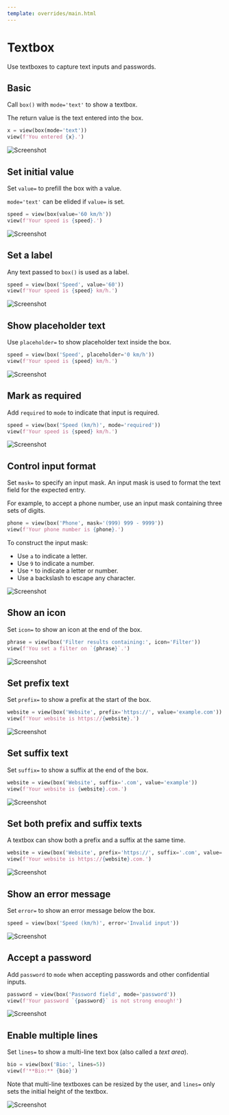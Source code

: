 ```yaml
---
template: overrides/main.html
---
```

# Textbox

Use textboxes to capture text inputs and passwords.

## Basic

Call `box()` with `mode='text'` to show a textbox.

The return value is the text entered into the box.


```py
x = view(box(mode='text'))
view(f'You entered {x}.')
```


![Screenshot](assets/screenshots/textbox_basic.png)


## Set initial value

Set `value=` to prefill the box with a value.

`mode='text'` can be elided if `value=` is set.


```py
speed = view(box(value='60 km/h'))
view(f'Your speed is {speed}.')
```


![Screenshot](assets/screenshots/textbox_value.png)


## Set a label

Any text passed to `box()` is used as a label.


```py
speed = view(box('Speed', value='60'))
view(f'Your speed is {speed} km/h.')
```


![Screenshot](assets/screenshots/textbox_label.png)


## Show placeholder text

Use `placeholder=` to show placeholder text inside the box.


```py
speed = view(box('Speed', placeholder='0 km/h'))
view(f'Your speed is {speed} km/h.')
```


![Screenshot](assets/screenshots/textbox_placeholder.png)


## Mark as required

Add `required` to `mode` to indicate that input is required.


```py
speed = view(box('Speed (km/h)', mode='required'))
view(f'Your speed is {speed} km/h.')
```


![Screenshot](assets/screenshots/textbox_required.png)


## Control input format

Set `mask=` to specify an input mask. An input mask is used to format the text field
for the expected entry.

For example, to accept a phone number, use an input mask containing three sets of digits.


```py
phone = view(box('Phone', mask='(999) 999 - 9999'))
view(f'Your phone number is {phone}.')
```


To construct the input mask:

- Use `a` to indicate a letter.
- Use `9` to indicate a number.
- Use `*` to indicate a letter or number.
- Use a backslash to escape any character.


![Screenshot](assets/screenshots/textbox_mask.png)


## Show an icon

Set `icon=` to show an icon at the end of the box.


```py
phrase = view(box('Filter results containing:', icon='Filter'))
view(f'You set a filter on `{phrase}`.')
```


![Screenshot](assets/screenshots/textbox_icon.png)


## Set prefix text

Set `prefix=` to show a prefix at the start of the box.


```py
website = view(box('Website', prefix='https://', value='example.com'))
view(f'Your website is https://{website}.')
```


![Screenshot](assets/screenshots/textbox_prefix.png)


## Set suffix text

Set `suffix=` to show a suffix at the end of the box.


```py
website = view(box('Website', suffix='.com', value='example'))
view(f'Your website is {website}.com.')
```


![Screenshot](assets/screenshots/textbox_suffix.png)


## Set both prefix and suffix texts

A textbox can show both a prefix and a suffix at the same time.


```py
website = view(box('Website', prefix='https://', suffix='.com', value='example'))
view(f'Your website is https://{website}.com.')
```


![Screenshot](assets/screenshots/textbox_prefix_suffix.png)


## Show an error message

Set `error=` to show an error message below the box.


```py
speed = view(box('Speed (km/h)', error='Invalid input'))
```


![Screenshot](assets/screenshots/textbox_error.png)


## Accept a password

Add `password` to `mode` when accepting passwords and other confidential inputs.


```py
password = view(box('Password field', mode='password'))
view(f'Your password `{password}` is not strong enough!')
```


![Screenshot](assets/screenshots/textbox_password.png)


## Enable multiple lines

Set `lines=` to show a multi-line text box (also called a *text area*).


```py
bio = view(box('Bio:', lines=5))
view(f'**Bio:** {bio}')
```


Note that multi-line textboxes can be resized by the user,
and `lines=` only sets the initial height of the textbox.


![Screenshot](assets/screenshots/textarea.png)

